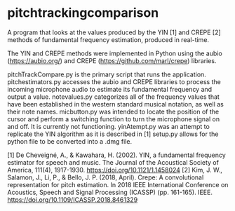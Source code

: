 # pitchtrackingcomparison
A program that looks at the values produced by the YIN [1] and CREPE [2] methods of fundamental frequency estimation, produced in real-time.

The YIN and CREPE methods were implemented in Python using the aubio (https://aubio.org/) and CREPE (https://github.com/marl/crepe) libraries.

pitchTrackCompare.py is the primary script that runs the application.
pitchestimators.py accesses the aubio and CREPE libraries to process the incoming microphone audio to estimate its fundamental frequency and output a value.
notevalues.py categorizes all of the frequency values that have been established in the western standard musical notation, as well as their note names.
micbutton.py was intended to locate the position of the cursor and perform a switching function to turn the microphone signal on and off. It is currently not functioning.
yinAtempt.py was an attempt to replicate the YIN algorithm as it is described in [1]
setup.py allows for the python file to be converted into a .dmg file.

[1] De Cheveigné, A., & Kawahara, H. (2002). YIN, a fundamental frequency estimator for speech and music. The Journal of the Acoustical Society of America, 111(4), 1917-1930. https://doi.org/10.1121/1.1458024
[2] Kim, J. W., Salamon, J., Li, P., & Bello, J. P. (2018, April). Crepe: A convolutional representation for pitch estimation. In 2018 IEEE International Conference on Acoustics, Speech and Signal Processing (ICASSP) (pp. 161-165). IEEE. https://doi.org/10.1109/ICASSP.2018.8461329
